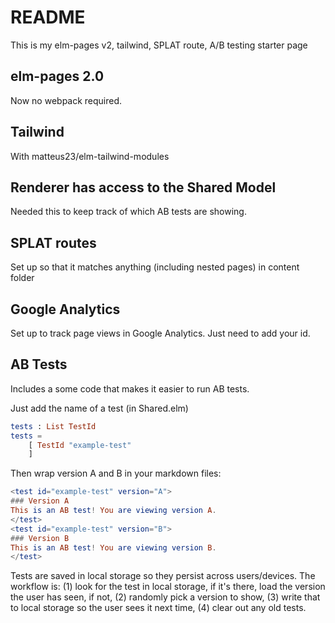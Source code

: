 # README

This is my elm-pages v2, tailwind, SPLAT route, A/B testing starter page

## elm-pages 2.0
Now no webpack required.

## Tailwind
With matteus23/elm-tailwind-modules

## Renderer has access to the Shared Model
Needed this to keep track of which AB tests are showing.

## SPLAT routes
Set up so that it matches anything (including nested pages) in content folder

## Google Analytics
Set up to track page views in Google Analytics. Just need to add your id.

## AB Tests
Includes a some code that makes it easier to run AB tests.


Just add the name of a test (in Shared.elm)

```elm
tests : List TestId
tests =
    [ TestId "example-test"
    ]
```

Then wrap version A and B in your markdown files:

```elm
<test id="example-test" version="A">
### Version A
This is an AB test! You are viewing version A.
</test>
<test id="example-test" version="B">
### Version B
This is an AB test! You are viewing version B.
</test>
```

Tests are saved in local storage so they persist across users/devices. The
workflow is: (1) look for the test in local storage, if it's there, load the
version the user has seen, if not, (2) randomly pick a version to show, (3)
write that to local storage so the user sees it next time, (4) clear out any
old tests.

